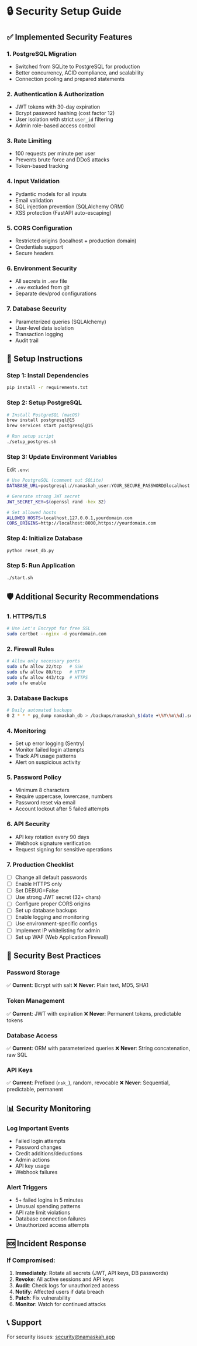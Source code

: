 # 🔒 Security Setup Guide

## ✅ Implemented Security Features

### 1. **PostgreSQL Migration**
- Switched from SQLite to PostgreSQL for production
- Better concurrency, ACID compliance, and scalability
- Connection pooling and prepared statements

### 2. **Authentication & Authorization**
- JWT tokens with 30-day expiration
- Bcrypt password hashing (cost factor 12)
- User isolation with strict `user_id` filtering
- Admin role-based access control

### 3. **Rate Limiting**
- 100 requests per minute per user
- Prevents brute force and DDoS attacks
- Token-based tracking

### 4. **Input Validation**
- Pydantic models for all inputs
- Email validation
- SQL injection prevention (SQLAlchemy ORM)
- XSS protection (FastAPI auto-escaping)

### 5. **CORS Configuration**
- Restricted origins (localhost + production domain)
- Credentials support
- Secure headers

### 6. **Environment Security**
- All secrets in `.env` file
- `.env` excluded from git
- Separate dev/prod configurations

### 7. **Database Security**
- Parameterized queries (SQLAlchemy)
- User-level data isolation
- Transaction logging
- Audit trail

## 🚀 Setup Instructions

### Step 1: Install Dependencies
```bash
pip install -r requirements.txt
```

### Step 2: Setup PostgreSQL
```bash
# Install PostgreSQL (macOS)
brew install postgresql@15
brew services start postgresql@15

# Run setup script
./setup_postgres.sh
```

### Step 3: Update Environment Variables
Edit `.env`:
```bash
# Use PostgreSQL (comment out SQLite)
DATABASE_URL=postgresql://namaskah_user:YOUR_SECURE_PASSWORD@localhost:5432/namaskah_db

# Generate strong JWT secret
JWT_SECRET_KEY=$(openssl rand -hex 32)

# Set allowed hosts
ALLOWED_HOSTS=localhost,127.0.0.1,yourdomain.com
CORS_ORIGINS=http://localhost:8000,https://yourdomain.com
```

### Step 4: Initialize Database
```bash
python reset_db.py
```

### Step 5: Run Application
```bash
./start.sh
```

## 🛡️ Additional Security Recommendations

### 1. **HTTPS/TLS**
```bash
# Use Let's Encrypt for free SSL
sudo certbot --nginx -d yourdomain.com
```

### 2. **Firewall Rules**
```bash
# Allow only necessary ports
sudo ufw allow 22/tcp   # SSH
sudo ufw allow 80/tcp   # HTTP
sudo ufw allow 443/tcp  # HTTPS
sudo ufw enable
```

### 3. **Database Backups**
```bash
# Daily automated backups
0 2 * * * pg_dump namaskah_db > /backups/namaskah_$(date +\%Y\%m\%d).sql
```

### 4. **Monitoring**
- Set up error logging (Sentry)
- Monitor failed login attempts
- Track API usage patterns
- Alert on suspicious activity

### 5. **Password Policy**
- Minimum 8 characters
- Require uppercase, lowercase, numbers
- Password reset via email
- Account lockout after 5 failed attempts

### 6. **API Security**
- API key rotation every 90 days
- Webhook signature verification
- Request signing for sensitive operations

### 7. **Production Checklist**
- [ ] Change all default passwords
- [ ] Enable HTTPS only
- [ ] Set DEBUG=False
- [ ] Use strong JWT secret (32+ chars)
- [ ] Configure proper CORS origins
- [ ] Set up database backups
- [ ] Enable logging and monitoring
- [ ] Use environment-specific configs
- [ ] Implement IP whitelisting for admin
- [ ] Set up WAF (Web Application Firewall)

## 🔐 Security Best Practices

### Password Storage
✅ **Current**: Bcrypt with salt
❌ **Never**: Plain text, MD5, SHA1

### Token Management
✅ **Current**: JWT with expiration
❌ **Never**: Permanent tokens, predictable tokens

### Database Access
✅ **Current**: ORM with parameterized queries
❌ **Never**: String concatenation, raw SQL

### API Keys
✅ **Current**: Prefixed (`nsk_`), random, revocable
❌ **Never**: Sequential, predictable, permanent

## 📊 Security Monitoring

### Log Important Events
- Failed login attempts
- Password changes
- Credit additions/deductions
- Admin actions
- API key usage
- Webhook failures

### Alert Triggers
- 5+ failed logins in 5 minutes
- Unusual spending patterns
- API rate limit violations
- Database connection failures
- Unauthorized access attempts

## 🆘 Incident Response

### If Compromised:
1. **Immediately**: Rotate all secrets (JWT, API keys, DB passwords)
2. **Revoke**: All active sessions and API keys
3. **Audit**: Check logs for unauthorized access
4. **Notify**: Affected users if data breach
5. **Patch**: Fix vulnerability
6. **Monitor**: Watch for continued attacks

## 📞 Support
For security issues: security@namaskah.app
